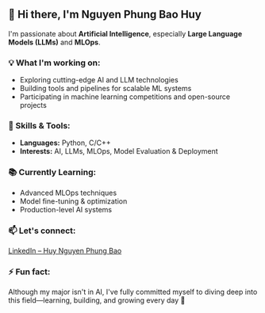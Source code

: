 ## 👋 Hi there, I'm Nguyen Phung Bao Huy

I'm passionate about **Artificial Intelligence**, especially **Large Language Models (LLMs)** and **MLOps**.  

### 💡 What I'm working on:
- Exploring cutting-edge AI and LLM technologies  
- Building tools and pipelines for scalable ML systems  
- Participating in machine learning competitions and open-source projects  

### 🧠 Skills & Tools:
- **Languages:** Python, C/C++  
- **Interests:** AI, LLMs, MLOps, Model Evaluation & Deployment  

### 📚 Currently Learning:
- Advanced MLOps techniques  
- Model fine-tuning & optimization  
- Production-level AI systems  

### 📫 Let's connect:  
[LinkedIn – Huy Nguyen Phung Bao](https://www.linkedin.com/in/huy-nguyen-phung-bao-57a768338/)

### ⚡ Fun fact:
Although my major isn't in AI, I've fully committed myself to diving deep into this field—learning, building, and growing every day 🚀


<!---
baohuy11/baohuy11 is a ✨ special ✨ repository because its `README.md` (this file) appears on your GitHub profile.
You can click the Preview link to take a look at your changes.
--->

